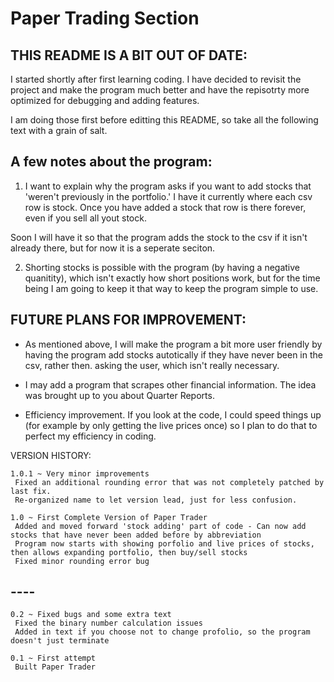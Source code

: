 # Paper Trading Section


## THIS README IS A BIT OUT OF DATE:

I started shortly after first learning coding.  I have decided to revisit the project and make the program much better and have the repisotrty more optimized for debugging and adding features.

I am doing those first before editting this README, so take all the following text with a grain of salt.
 

## A few notes about the program:

1. I want to explain why the program asks if you want to add stocks that 'weren't previously in the portfolio.' I have it currently where each csv row is stock.  Once you have added a stock that row is there forever, even if you sell all yout stock.  

Soon I will have it so that the program adds the stock to the csv if it isn't already there, but for now it is a seperate seciton.

2. Shorting stocks is possible with the program (by having a negative quanitity), which isn't exactly how short positions work, but for the time being I am going to keep it that way to keep the program simple to use.


## FUTURE PLANS FOR IMPROVEMENT:

- As mentioned above, I will make the program a bit more user friendly by having the program add stocks autotically if they have never been in the csv, rather then. asking the user, which isn't really necessary.

- I may add a program that scrapes other financial information.  The idea was brought up to you about Quarter Reports.

- Efficiency improvement.  If you look at the code, I could speed things up (for example by only getting the live prices once) so I plan to do that to perfect my efficiency in coding.  


VERSION HISTORY:
```
1.0.1 ~ Very minor improvements
 Fixed an additional rounding error that was not completely patched by last fix.
 Re-organized name to let version lead, just for less confusion.
```

```
1.0 ~ First Complete Version of Paper Trader
 Added and moved forward 'stock adding' part of code - Can now add stocks that have never been added before by abbreviation
 Program now starts with showing porfolio and live prices of stocks, then allows expanding portfolio, then buy/sell stocks
 Fixed minor rounding error bug
```

## ----

```
0.2 ~ Fixed bugs and some extra text
 Fixed the binary number calculation issues
 Added in text if you choose not to change profolio, so the program doesn't just terminate
```

```
0.1 ~ First attempt
 Built Paper Trader
```
